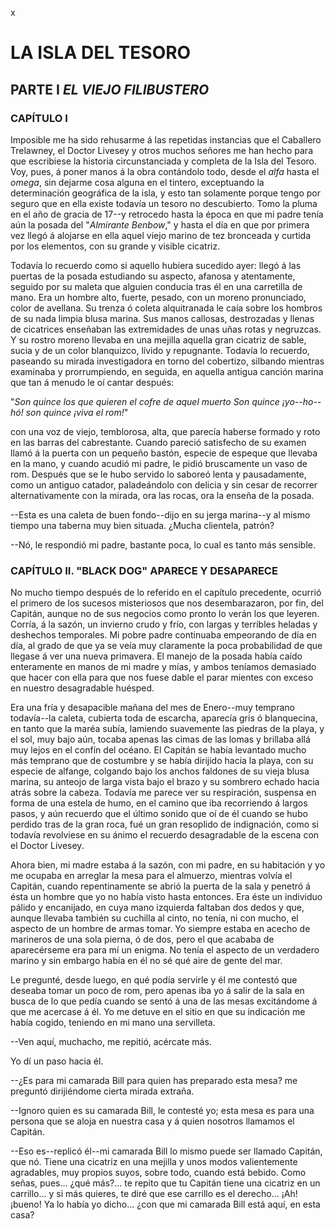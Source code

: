 x

# LA ISLA DEL TESORO

## PARTE I _EL VIEJO FILIBUSTERO_

### CAPÍTULO I

Imposible me ha sido rehusarme á las repetidas instancias que el Caballero Trelawney, el Doctor Livesey y otros muchos señores me han hecho para que escribiese la historia circunstanciada y completa de la Isla del Tesoro. Voy, pues, á poner manos á la obra contándolo todo, desde el _alfa_ hasta el _omega_, sin dejarme cosa alguna en el tintero, exceptuando la determinación geográfica de la isla, y esto tan solamente porque tengo por seguro que en ella existe todavía un tesoro no descubierto. Tomo la pluma en el año de gracia de 17--y retrocedo hasta la época en que mi padre tenía aún la posada del "_Almirante Benbow_," y hasta el día en que por primera vez llegó á alojarse en ella aquel viejo marino de tez bronceada y curtida por los elementos, con su grande y visible cicatriz.

Todavía lo recuerdo como si aquello hubiera sucedido ayer: llegó á las puertas de la posada estudiando su aspecto, afanosa y atentamente, seguido por su maleta que alguien conducía tras él en una carretilla de mano. Era un hombre alto, fuerte, pesado, con un moreno pronunciado, color de avellana. Su trenza ó coleta alquitranada le caía sobre los hombros de su nada limpia blusa marina. Sus manos callosas, destrozadas y llenas de cicatrices enseñaban las extremidades de unas uñas rotas y negruzcas. Y su rostro moreno llevaba en una mejilla aquella gran cicatriz de sable, sucia y de un color blanquizco, lívido y repugnante. Todavía lo recuerdo, paseando su mirada investigadora en torno del cobertizo, silbando mientras examinaba y prorrumpiendo, en seguida, en aquella antigua canción marina que tan á menudo le oí cantar después:

 "_Son quince los que quieren el cofre de aquel muerto Son quince
 ¡yo--ho--hó! son quince ¡viva el rom!_"

con una voz de viejo, temblorosa, alta, que parecía haberse formado y roto en las barras del cabrestante. Cuando pareció satisfecho de su examen llamó á la puerta con un pequeño bastón, especie de espeque que llevaba en la mano, y cuando acudió mi padre, le pidió bruscamente un vaso de rom. Después que se le hubo servido lo saboreó lenta y pausadamente, como un antiguo catador, paladeándolo con delicia y sin cesar de recorrer alternativamente con la mirada, ora las rocas, ora la enseña de la posada.

--Esta es una caleta de buen fondo--dijo en su jerga marina--y al mismo tiempo una taberna muy bien situada. ¿Mucha clientela, patrón?

--Nó, le respondió mi padre, bastante poca, lo cual es tanto más sensible.

### CAPÍTULO II. "BLACK DOG" APARECE Y DESAPARECE

No mucho tiempo después de lo referido en el capítulo precedente, ocurrió el primero de los sucesos misteriosos que nos desembarazaron, por fin, del Capitán, aunque no de sus negocios como pronto lo verán los que leyeren. Corría, á la sazón, un invierno crudo y frío, con largas y terribles heladas y deshechos temporales. Mi pobre padre continuaba empeorando de día en día, al grado de que ya se veía muy claramente la poca probabilidad de que llegase á ver una nueva primavera. El manejo de la posada había caído enteramente en manos de mi madre y mías, y ambos teníamos demasiado que hacer con ella para que nos fuese dable el parar mientes con exceso en nuestro desagradable huésped.

Era una fría y desapacible mañana del mes de Enero--muy temprano todavía--la caleta, cubierta toda de escarcha, aparecía gris ó blanquecina, en tanto que la maréa subía, lamiendo suavemente las piedras de la playa, y el sol, muy bajo aún, tocaba apenas las cimas de las lomas y brillaba allá muy lejos en el confín del océano. El Capitán se había levantado mucho más temprano que de costumbre y se había dirijido hacia la playa, con su especie de alfange, colgando bajo los anchos faldones de su vieja blusa marina, su anteojo de larga vista bajo el brazo y su sombrero echado hacia atrás sobre la cabeza. Todavía me parece ver su respiración, suspensa en forma de una estela de humo, en el camino que iba recorriendo á largos pasos, y aún recuerdo que el último sonido que oí de él cuando se hubo perdido tras de la gran roca, fué un gran resoplido de indignación, como si todavía revolviese en su ánimo el recuerdo desagradable de la escena con el Doctor Livesey.

Ahora bien, mi madre estaba á la sazón, con mi padre, en su habitación y yo me ocupaba en arreglar la mesa para el almuerzo, mientras volvía el Capitán, cuando repentinamente se abrió la puerta de la sala y penetró á ésta un hombre que yo no había visto hasta entonces. Era éste un individuo pálido y encanijado, en cuya mano izquierda faltaban dos dedos y que, aunque llevaba también su cuchilla al cinto, no tenía, ni con mucho, el aspecto de un hombre de armas tomar. Yo siempre estaba en acecho de marineros de una sola pierna, ó de dos, pero el que acababa de aparecérseme era para mí un enigma. No tenía el aspecto de un verdadero marino y sin embargo había en él no sé qué aire de gente del mar.

Le pregunté, desde luego, en qué podía servirle y él me contestó que deseaba tomar un poco de rom, pero apenas iba yo á salir de la sala en busca de lo que pedía cuando se sentó á una de las mesas excitándome á que me acercase á él. Yo me detuve en el sitio en que su indicación me había cogido, teniendo en mi mano una servilleta.

--Ven aquí, muchacho, me repitió, acércate más.

Yo dí un paso hacia él.

--¿Es para mi camarada Bill para quien has preparado esta mesa? me preguntó dirijiéndome cierta mirada extraña.

--Ignoro quien es su camarada Bill, le contesté yo; esta mesa es para una persona que se aloja en nuestra casa y á quien nosotros llamamos el Capitán.

--Eso es--replicó él--mi camarada Bill lo mismo puede ser llamado Capitán, que nó. Tiene una cicatriz en una mejilla y unos modos valientemente agradables, muy propios suyos, sobre todo, cuando está bebido. Como señas, pues... ¿qué más?... te repito que tu Capitán tiene una cicatriz en un carrillo... y si más quieres, te diré que ese carrillo es el derecho... ¡Ah! ¡bueno! Ya lo había yo dicho... ¿con que mi camarada Bill está aquí, en esta casa?
